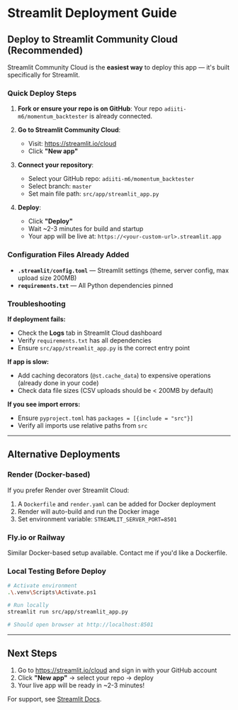 # Streamlit Deployment Guide

## Deploy to Streamlit Community Cloud (Recommended)

Streamlit Community Cloud is the **easiest way** to deploy this app — it's built specifically for Streamlit.

### Quick Deploy Steps

1. **Fork or ensure your repo is on GitHub**: Your repo `adiiti-m6/momentum_backtester` is already connected.

2. **Go to Streamlit Community Cloud**:
   - Visit: https://streamlit.io/cloud
   - Click **"New app"**

3. **Connect your repository**:
   - Select your GitHub repo: `adiiti-m6/momentum_backtester`
   - Select branch: `master`
   - Set main file path: `src/app/streamlit_app.py`

4. **Deploy**:
   - Click **"Deploy"**
   - Wait ~2-3 minutes for build and startup
   - Your app will be live at: `https://<your-custom-url>.streamlit.app`

### Configuration Files Already Added

- **`.streamlit/config.toml`** — Streamlit settings (theme, server config, max upload size 200MB)
- **`requirements.txt`** — All Python dependencies pinned

### Troubleshooting

**If deployment fails:**
- Check the **Logs** tab in Streamlit Cloud dashboard
- Verify `requirements.txt` has all dependencies
- Ensure `src/app/streamlit_app.py` is the correct entry point

**If app is slow:**
- Add caching decorators (`@st.cache_data`) to expensive operations (already done in your code)
- Check data file sizes (CSV uploads should be < 200MB by default)

**If you see import errors:**
- Ensure `pyproject.toml` has `packages = [{include = "src"}]`
- Verify all imports use relative paths from `src`

---

## Alternative Deployments

### Render (Docker-based)

If you prefer Render over Streamlit Cloud:
1. A `Dockerfile` and `render.yaml` can be added for Docker deployment
2. Render will auto-build and run the Docker image
3. Set environment variable: `STREAMLIT_SERVER_PORT=8501`

### Fly.io or Railway

Similar Docker-based setup available. Contact me if you'd like a Dockerfile.

### Local Testing Before Deploy

```bash
# Activate environment
.\.venv\Scripts\Activate.ps1

# Run locally
streamlit run src/app/streamlit_app.py

# Should open browser at http://localhost:8501
```

---

## Next Steps

1. Go to https://streamlit.io/cloud and sign in with your GitHub account
2. Click **"New app"** → select your repo → deploy
3. Your live app will be ready in ~2-3 minutes!

For support, see [Streamlit Docs](https://docs.streamlit.io/deploy/streamlit-community-cloud).
